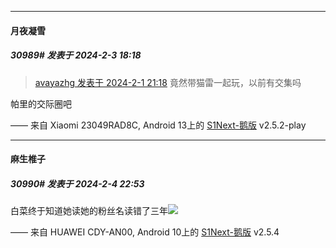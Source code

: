 *****

####  月夜凝雪  
##### 30989#       发表于 2024-2-3 18:18

<blockquote><a href="httphttps://bbs.saraba1st.com/2b/forum.php?mod=redirect&amp;goto=findpost&amp;pid=63857872&amp;ptid=1966145" target="_blank">avayazhg 发表于 2024-2-1 21:18</a>
竟然带猫雷一起玩，以前有交集吗</blockquote>
帕里的交际圈吧

—— 来自 Xiaomi 23049RAD8C, Android 13上的 [S1Next-鹅版](https://github.com/ykrank/S1-Next/releases) v2.5.2-play

*****

####  麻生椎子  
##### 30990#       发表于 2024-2-4 22:53

白菜终于知道她读她的粉丝名读错了三年<img src="https://static.saraba1st.com/image/smiley/face2017/038.png" referrerpolicy="no-referrer">

—— 来自 HUAWEI CDY-AN00, Android 10上的 [S1Next-鹅版](https://github.com/ykrank/S1-Next/releases) v2.5.4

